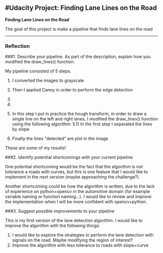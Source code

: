#**Udacity Project: Finding Lane Lines on the Road** 
---

**Finding Lane Lines on the Road**

The goal of this project is make a pipeline that finds lane lines on the road

[//]: # (Image References)


---

### Reflection

###1. Describe your pipeline. As part of the description, explain how you modified the draw_lines() function.

My pipeline consisted of 5 steps. 

1) I converted the images to grayscale
2) Then I applied Canny in order to perform the edge detection 
3) 
4)
5) In this step I put in practice the hough transform, in order to draw a single line on the left and right lanes, I modified the draw_lines() function using the following algorithm:
    5.1) In the first step I separated the lines by slope
    
6) Finally the lines "detected" are plot in the image
 
These are some of my results!

[image1]: ./image_output_pipeline/solidWhiteRight.jpg
[image2]: ./image_output_pipeline/solidYellowCurve2.jpg
[image3]: ./image_output_pipeline/whiteCarLaneSwitch.jpg


###2. Identify potential shortcomings with your current pipeline

One potential shortcoming would be the fact that the algorithm is not tolerance a roads with curves, but this is one feature
that I would like to implement in the next version (maybe approaching the challenge?).

Another shortcoming could be how the algorithm is written, due to the lack of experience on python+opencv in the automotive domain (for example variable naming or function naming...). I would like to review and improve the implementation when I will be more confident with opencv+python.

###3. Suggest possible improvements to your pipeline

This is my first version of the lane detection algorithm. I would like to improve the algorithm with the following things:
1) I would like to explore the strategies to perform the lane detection with signals on the road. Maybe modifying the region of interest?
2) Improve the algorithm with less tolerance to roads with slope+curve

